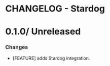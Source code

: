 # CHANGELOG - Stardog

0.1.0/ Unreleased
==================

### Changes

* [FEATURE] adds Stardog integration.
